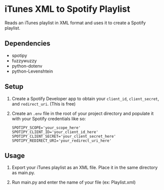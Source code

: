 # iTunes XML to Spotify Playlist

Reads an iTunes playlist in XML format and uses it to create a
Spotify playlist.

## Dependencies

- spotipy
- fuzzywuzzy
- python-dotenv
- python-Levenshtein

## Setup

1. Create a Spotify Developer app to obtain your `client_id`, `client_secret`, and `redirect_uri`. (This is free)

2. Create an `.env` file in the root of your project directory and populate it with your Spotify credentials like so:

    ```
    SPOTIPY_SCOPE='your_scope_here'
    SPOTIPY_CLIENT_ID='your_client_id_here'
    SPOTIPY_CLIENT_SECRET='your_client_secret_here'
    SPOTIPY_REDIRECT_URI='your_redirect_uri_here'
    ```

## Usage

1. Export your iTunes playlist as an XML file. Place it in the same directory as main.py.

2. Run main.py and enter the name of your file (ex: Playlist.xml)